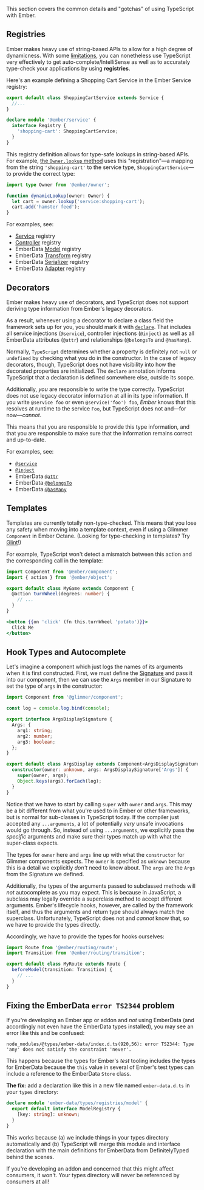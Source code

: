 This section covers the common details and "gotchas" of using TypeScript with Ember.

## Registries

Ember makes heavy use of string-based APIs to allow for a high degree of dynamicness. With some [limitations][get-set], you can nonetheless use TypeScript very effectively to get auto-complete/IntelliSense as well as to accurately type-check your applications by using **registries**.

Here's an example defining a Shopping Cart Service in the Ember Service registry:

```typescript {data-filename="app/services/shopping-cart.ts"}
export default class ShoppingCartService extends Service {
  //...
}

declare module '@ember/service' {
  interface Registry {
    'shopping-cart': ShoppingCartService;
  }
}
```

This registry definition allows for type-safe lookups in string-based APIs. For example, [the `Owner.lookup` method][owner-lookup] uses this "registration"—a mapping from the string `'shopping-cart'` to the service type, `ShoppingCartService`—to provide the correct type:

```typescript
import type Owner from '@ember/owner';

function dynamicLookup(owner: Owner) {
  let cart = owner.lookup('service:shopping-cart');
  cart.add('hamster feed');
}
```

For examples, see:

- [Service][service] registry
- [Controller][controller] registry
- EmberData [Model][model] registry
- EmberData [Transform][transform] registry
- EmberData [Serializer][serializers-and-adapters] registry
- EmberData [Adapter][serializers-and-adapters] registry

## Decorators

Ember makes heavy use of decorators, and TypeScript does not support deriving type information from Ember's legacy decorators.

As a result, whenever using a decorator to declare a class field the framework sets up for you, you should mark it with [`declare`][declare]. That includes all service injections (`@service`), controller injections (`@inject`) as well as all EmberData attributes (`@attr`) and relationships (`@belongsTo` and `@hasMany`).

Normally, `TypeScript` determines whether a property is definitely not `null` or `undefined` by checking what you do in the constructor. In the case of legacy decorators, though, TypeScript does not have visibility into how the decorated properties are initialized. The `declare` annotation informs TypeScript that a declaration is defined somewhere else, outside its scope.

Additionally, _you_ are responsible to write the type correctly. TypeScript does not use legacy decorator information at all in its type information. If you write `@service foo` or even `@service('foo') foo`, _Ember_ knows that this resolves at runtime to the service `Foo`, but TypeScript does not and—for now—_cannot_.

This means that you are responsible to provide this type information, and that you are responsible to make sure that the information remains correct and up-to-date.

For examples, see:

- [`@service`][service]
- [`@inject`][controller]
- EmberData [`@attr`][model-attr]
- EmberData [`@belongsTo`][model-belongsto]
- EmberData [`@hasMany`][model-hasmany]

## Templates

Templates are currently totally non-type-checked. This means that you lose any safety when moving into a template context, even if using a Glimmer `Component` in Ember Octane. (Looking for type-checking in templates? Try [Glint][]!)

For example, TypeScript won't detect a mismatch between this action and the corresponding call in the template:

```typescript {data-filename="app/components/my-game.ts"}
import Component from '@ember/component';
import { action } from '@ember/object';

export default class MyGame extends Component {
  @action turnWheel(degrees: number) {
    // ...
  }
}
```

```handlebars {data-filename="app/components/my-game.hbs"}
<button {{on 'click' (fn this.turnWheel 'potato')}}>
  Click Me
</button>
```

## Hook Types and Autocomplete

Let's imagine a component which just logs the names of its arguments when it is first constructed. First, we must define the [Signature][] and pass it into our component, then we can use the `Args` member in our Signature to set the type of `args` in the constructor:

```typescript {data-filename="app/components/args-display.ts"}
import Component from '@glimmer/component';

const log = console.log.bind(console);

export interface ArgsDisplaySignature {
  Args: {
    arg1: string;
    arg2: number;
    arg3: boolean;
  };
}

export default class ArgsDisplay extends Component<ArgsDisplaySignature> {
  constructor(owner: unknown, args: ArgsDisplaySignature['Args']) {
    super(owner, args);
    Object.keys(args).forEach(log);
  }
}
```

Notice that we have to start by calling `super` with `owner` and `args`. This may be a bit different from what you're used to in Ember or other frameworks, but is normal for sub-classes in TypeScript today. If the compiler just accepted any `...arguments`, a lot of potentially _very_ unsafe invocations would go through. So, instead of using `...arguments`, we explicitly pass the _specific_ arguments and make sure their types match up with what the super-class expects.

The types for `owner` here and `args` line up with what the `constructor` for Glimmer components expects. The `owner` is specified as `unknown` because this is a detail we explicitly _don't_ need to know about. The `args` are the `Args` from the Signature we defined.

Additionally, the types of the arguments passed to subclassed methods will _not_ autocomplete as you may expect. This is because in JavaScript, a subclass may legally override a superclass method to accept different arguments. Ember's lifecycle hooks, however, are called by the framework itself, and thus the arguments and return type should always match the superclass. Unfortunately, TypeScript does not and _cannot_ know that, so we have to provide the types directly.

Accordingly, we have to provide the types for hooks ourselves:

```typescript {data-filename="app/routes/my.ts"}
import Route from '@ember/routing/route';
import Transition from '@ember/routing/transition';

export default class MyRoute extends Route {
  beforeModel(transition: Transition) {
    // ...
  }
}
```

## Fixing the EmberData `error TS2344` problem

If you're developing an Ember app or addon and _not_ using EmberData (and accordingly not even have the EmberData types installed), you may see an error like this and be confused:

```text
node_modules/@types/ember-data/index.d.ts(920,56): error TS2344: Type 'any' does not satisfy the constraint 'never'.
```

This happens because the types for Ember's _test_ tooling includes the types for EmberData because the `this` value in several of Ember's test types can include a reference to the EmberData `Store` class.

**The fix:** add a declaration like this in a new file named `ember-data.d.ts` in your `types` directory:

```typescript {data-filename="types/ember-data.d.ts"}
declare module 'ember-data/types/registries/model' {
  export default interface ModelRegistry {
    [key: string]: unknown;
  }
}
```

This works because (a) we include things in your types directory automatically and (b) TypeScript will merge this module and interface declaration with the main definitions for EmberData from DefinitelyTyped behind the scenes.

If you're developing an addon and concerned that this might affect consumers, it won't. Your types directory will never be referenced by consumers at all!

<!-- Internal links -->

[controller]: ../../core-concepts/routing/#toc_controller-injections-and-lookups
[get-set]: ../../additional-resources/legacy/#toc_classic-get-or-set-methods
[model-attr]: ../../core-concepts/ember-data/#toc_attr
[model-belongsto]: ../../core-concepts/ember-data/#toc_belongsto
[model-hasmany]: ../../core-concepts/ember-data/#toc_hasMany
[model]: ../../core-concepts/ember-data/#toc_models
[owner-lookup]: https://api.emberjs.com/ember/5.7.0/classes/Owner/methods/lookup?anchor=lookup
[serializers-and-adapters]: ../../core-concepts/ember-data/#toc_serializers-and-adapters
[service]: ../../core-concepts/services/#toc_using-services
[signature]: ../../core-concepts/invokables/#toc_signature-basics
[transform]: ../../core-concepts/ember-data/#toc_transforms

<!-- External links -->

[declare]: https://www.typescriptlang.org/docs/handbook/release-notes/typescript-3-7.html#the-usedefineforclassfields-flag-and-the-declare-property-modifier
[glint]: https://typed-ember.gitbook.io/glint/

